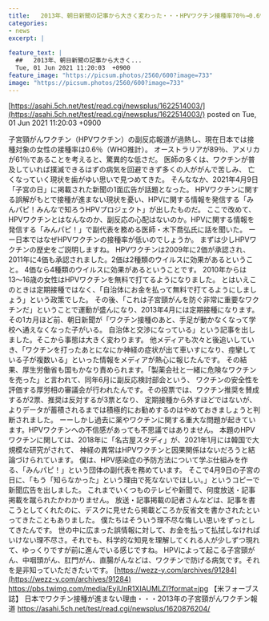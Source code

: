 ```yaml
---
title:   2013年、朝日新聞の記事から大きく変わった・・・HPVワクチン接種率70％→0.6％、多くの人が亡くなっている  
categories:
- news
excerpt: |
  
feature_text: |
  ##   2013年、朝日新聞の記事から大きく...
  Tue, 01 Jun 2021 11:20:03  +0900
feature_image: "https://picsum.photos/2560/600?image=733"
image: "https://picsum.photos/2560/600?image=733"
---
```


[https://asahi.5ch.net/test/read.cgi/newsplus/1622514003/](https://asahi.5ch.net/test/read.cgi/newsplus/1622514003/)
posted on Tue, 01 Jun 2021 11:20:03  +0900

<!--more-->

子宮頸がんワクチン（HPVワクチン）の副反応報道が過熱し、現在日本では接種対象の女性の接種率は0.6％（WHO推計）。 オーストラリアが89％、アメリカが61％であることを考えると、驚異的な低さだ。 医師の多くは、ワクチンが普及していれば撲滅できるはずの病気を回避できず多くの人ががんで苦しみ、 亡くなっていく現状を歯がゆい思いで見つめてきた。 そんななか、2021年4月9日「子宮の日」に掲載された新聞の1面広告が話題となった。 HPVワクチンに関する誤解がもとで接種が進まない現状を憂い、HPVに関する情報を発信する「みんパピ！みんなで知ろうHPVプロジェクト」が出したものだ。 ここで改めて、HPVワクチンとはなんなのか、副反応の心配はないのか。HPVに関する情報を発信する「みんパピ！」で副代表を務める医師・木下喬弘氏に話を聞いた。 ーー日本ではなぜHPVワクチンの接種率が低いのでしょうか。 まずは少しHPVワクチンの歴史をご説明しますね。 HPVワクチンは2009年に2価が承認され、2011年に4価も承認されました。2価は2種類のウイルスに効果があるということ。 4価なら4種類のウイルスに効果があるということです。 2010年からは13〜16歳の女性はHPVワクチンを無料で打てるようになりました。 とはいえこのときは定期接種ではなく、「自治体にお金を払って無料で打てるようにしましょう」という政策でした。 その後、「これは子宮頸がんを防ぐ非常に重要なワクチンだ」ということで運動が盛んになり、2013年4月には定期接種になります。 その1カ月ほど前、朝日新聞が「ワクチン接種のあと、手足が動かなくなって学校へ通えなくなった子がいる。 自治体と交渉になっている」という記事を出しました。そこから事態は大きく変わります。 他メディアも次々と後追いしていき、「ワクチンを打ったあとになにか神経の症状が出て車いすになり、痙攣している子が複数いる」といった情報をメディアが熱心に報じたんです。 その結果、厚生労働省も国もかなり責められます。「製薬会社と一緒に危険なワクチンを売った」と言われて、同年6月に副反応検討部会という、 ワクチンの安全性を評価する厚労相の審議会が行われたんです。その投票では、ワクチン推奨を賛成するが2票、推奨は反対するが3票となり、 定期接種から外すほどではないが、よりデータが蓄積されるまでは積極的にお勧めするのはやめておきましょうと判断されました。 ーーしかし過去に薬やワクチンに関する重大な問題が起きています。HPVワクチンへの不信感があっても不思議ではありません。 本題のHPVワクチンに関しては、2018年に「名古屋スタディ」が、2021年1月には韓国で大規模な研究がされて、 神経の異常はHPVワクチンと因果関係はないだろうと結論づけられています。 僕は、HPV感染症の予防方法について学ぶ仕組みを作る、「みんパピ！」という団体の副代表を務めています。 そこで4月9日の子宮の日に、「もう「知らなかった」という理由で死なないでほしい。」というコピーで新聞広告を出しました。 これまでいくつものテレビや新聞で、何度放送・記事掲載を蹴られたかわかりません。 放送・記事掲載の記者さんなどは、記事を書こうとしてくれたのに、デスクに見せたら掲載どころか反省文を書かされたといってきたこともありました。 僕たちはそういう理不尽な悔しい思いをずっとしてきたんです。 世の中に広まった誤情報に対して、お金を払って払拭しなければいけない理不尽さ。それでも、科学的な知見を理解してくれる人が少しずつ現れて、ゆっくりですが前に進んでいる感じですね。 HPVによって起こる子宮頸がん、中咽頭がん、肛門がん、直腸がんなどは、ワクチンで防げる病気です。それを是非知っていただきたいです。 [https://wezz-y.com/archives/91284](https://wezz-y.com/archives/91284) https://pbs.twimg.com/media/EyiUnR1XIAUMLZI?format=jpg 【米フォーブス誌】 日本でワクチン接種が進まない理由・・・2013年の子宮頸がんワクチン報道 https://asahi.5ch.net/test/read.cgi/newsplus/1620876204/
